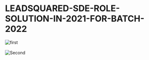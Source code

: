 # LEADSQUARED-SDE-ROLE-SOLUTION-IN-2021-FOR-BATCH-2022

![first](https://user-images.githubusercontent.com/61516051/120080279-bad4b000-c0d5-11eb-9102-32fb46ed535d.png)
<br>
<br>
![Second](https://user-images.githubusercontent.com/61516051/120080299-d8a21500-c0d5-11eb-8271-7c9f028d7b7b.png)

